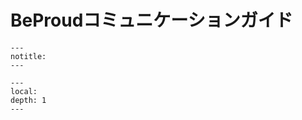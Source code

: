 # BeProudコミュニケーションガイド

```{revealjs-break}
---
notitle:
---
```

```{contents}
---
local:
depth: 1
---
```

```{include} general.md
```

```{include} text.md
```

```{include} slack.md
```

```{include} meeting.md
```

```{include} redmine.md
```

```{include} github.md
```
